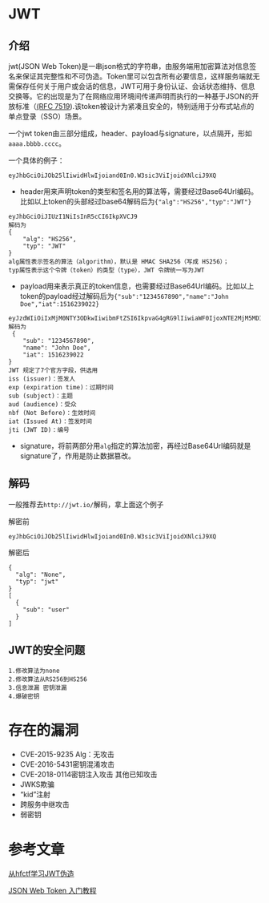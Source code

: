 # JWT

## 介绍

jwt(JSON Web Token)是一串json格式的字符串，由服务端用加密算法对信息签名来保证其完整性和不可伪造。Token里可以包含所有必要信息，这样服务端就无需保存任何关于用户或会话的信息，JWT可用于身份认证、会话状态维持、信息交换等。它的出现是为了在网络应用环境间传递声明而执行的一种基于JSON的开放标准（[(RFC 7519](https://link.zhihu.com/?target=https%3A//link.jianshu.com/%3Ft%3Dhttps%3A//tools.ietf.org/html/rfc7519)).该token被设计为紧凑且安全的，特别适用于分布式站点的单点登录（SSO）场景。

一个jwt token由三部分组成，header、payload与signature，以点隔开，形如`aaaa.bbbb.cccc`。

一个具体的例子：

```
eyJhbGciOiJOb25lIiwidHlwIjoiand0In0.W3sic3ViIjoidXNlciJ9XQ
```

- header用来声明token的类型和签名用的算法等，需要经过Base64Url编码。比如以上token的头部经过base64解码后为`{"alg":"HS256","typ":"JWT"}`

```
eyJhbGciOiJIUzI1NiIsInR5cCI6IkpXVCJ9
解码为 
{   
	"alg": "HS256",
    "typ": "JWT" 
}
alg属性表示签名的算法（algorithm），默认是 HMAC SHA256（写成 HS256）；
typ属性表示这个令牌（token）的类型（type），JWT 令牌统一写为JWT
```

- payload用来表示真正的token信息，也需要经过Base64Url编码。比如以上token的payload经过解码后为`{"sub":"1234567890","name":"John Doe","iat":1516239022}`

```
eyJzdWIiOiIxMjM0NTY3ODkwIiwibmFtZSI6IkpvaG4gRG9lIiwiaWF0IjoxNTE2MjM5MDIyfQ 
解码为
 {   
 	"sub": "1234567890",  
	"name": "John Doe",
	"iat": 1516239022 
}
JWT 规定了7个官方字段，供选用
iss (issuer)：签发人
exp (expiration time)：过期时间
sub (subject)：主题
aud (audience)：受众
nbf (Not Before)：生效时间
iat (Issued At)：签发时间
jti (JWT ID)：编号
```



- signature，将前两部分用`alg`指定的算法加密，再经过Base64Url编码就是signature了，作用是防止数据篡改。

## 解码

一般推荐去`http://jwt.io/`解码，拿上面这个例子

解密前

```
eyJhbGciOiJOb25lIiwidHlwIjoiand0In0.W3sic3ViIjoidXNlciJ9XQ
```

解密后

```
{
  "alg": "None",
  "typ": "jwt"
}
[
  {
    "sub": "user"
  }
]
```

## JWT的安全问题

```
1.修改算法为none
2.修改算法从RS256到HS256
3.信息泄漏 密钥泄漏
4.爆破密钥
```

# 存在的漏洞

- CVE-2015-9235 Alg：无攻击
- CVE-2016-5431密钥混淆攻击
- CVE-2018-0114密钥注入攻击
  其他已知攻击
- JWKS欺骗
- “kid”注射
- 跨服务中继攻击
- 弱密钥

# 参考文章

[从hfctf学习JWT伪造](https://zhuanlan.zhihu.com/p/134037462)

[JSON Web Token 入门教程](https://www.ruanyifeng.com/blog/2018/07/json_web_token-tutorial.html)